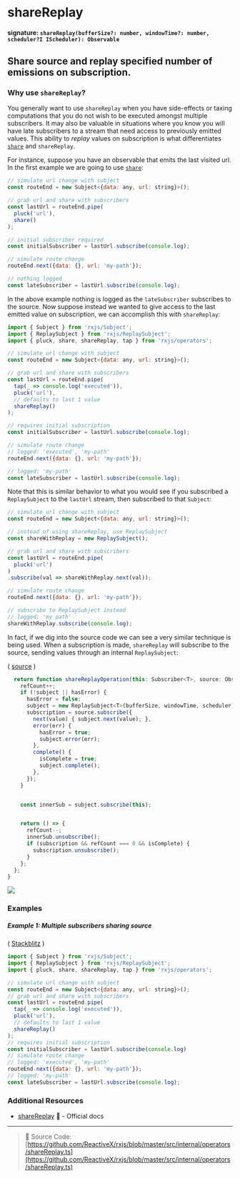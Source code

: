 # shareReplay

#### signature: `shareReplay(bufferSize?: number, windowTime?: number, scheduler?I IScheduler): Observable`

## Share source and replay specified number of emissions on subscription.

### Why use `shareReplay`?

You generally want to use `shareReplay` when you have side-effects or taxing
computations that you do not wish to be executed amongst multiple subscribers.
It may also be valuable in situations where you know you will have late
subscribers to a stream that need access to previously emitted values. This
ability to _replay_ values on subscription is what differentiates
[`share`](./share.md) and `shareReplay`.

For instance, suppose you have an observable that emits the last visited url. In
the first example we are going to use [`share`](./share.md):

```js
// simulate url change with subject
const routeEnd = new Subject<{data: any, url: string}>();

// grab url and share with subscribers
const lastUrl = routeEnd.pipe(
  pluck('url'),
  share()
);

// initial subscriber required
const initialSubscriber = lastUrl.subscribe(console.log);

// simulate route change
routeEnd.next({data: {}, url: 'my-path'});

// nothing logged
const lateSubscriber = lastUrl.subscribe(console.log);
```

In the above example nothing is logged as the `lateSubscriber` subscribes to the
source. Now suppose instead we wanted to give access to the last emitted value
on subscription, we can accomplish this with `shareReplay`:

```js
import { Subject } from 'rxjs/Subject';
import { ReplaySubject } from 'rxjs/ReplaySubject';
import { pluck, share, shareReplay, tap } from 'rxjs/operators';

// simulate url change with subject
const routeEnd = new Subject<{data: any, url: string}>();

// grab url and share with subscribers
const lastUrl = routeEnd.pipe(
  tap(_ => console.log('executed')),
  pluck('url'),
  // defaults to last 1 value
  shareReplay()
);

// requires initial subscription
const initialSubscriber = lastUrl.subscribe(console.log);

// simulate route change
// logged: 'executed', 'my-path'
routeEnd.next({data: {}, url: 'my-path'});

// logged: 'my-path'
const lateSubscriber = lastUrl.subscribe(console.log);
```

Note that this is similar behavior to what you would see if you subscribed a
`ReplaySubject` to the `lastUrl` stream, then subscribed to that `Subject`:

```js
// simulate url change with subject
const routeEnd = new Subject<{data: any, url: string}>();

// instead of using shareReplay, use ReplaySubject
const shareWithReplay = new ReplaySubject();

// grab url and share with subscribers
const lastUrl = routeEnd.pipe(
  pluck('url')
)
.subscribe(val => shareWithReplay.next(val));

// simulate route change
routeEnd.next({data: {}, url: 'my-path'});

// subscribe to ReplaySubject instead
// logged: 'my path'
shareWithReplay.subscribe(console.log);
```

In fact, if we dig into the source code we can see a very similar technique is
being used. When a subscription is made, `shareReplay` will subscribe to the
source, sending values through an internal `ReplaySubject`:

(
[source](https://github.com/ReactiveX/rxjs/blob/b25db9f369b07f26cf2fc11714ec1990b78a4536/src/internal/operators/shareReplay.ts#L26-L37)
)

```js
  return function shareReplayOperation(this: Subscriber<T>, source: Observable<T>) {
    refCount++;
    if (!subject || hasError) {
      hasError = false;
      subject = new ReplaySubject<T>(bufferSize, windowTime, scheduler);
      subscription = source.subscribe({
        next(value) { subject.next(value); },
        error(err) {
          hasError = true;
          subject.error(err);
        },
        complete() {
          isComplete = true;
          subject.complete();
        },
      });
    }


    const innerSub = subject.subscribe(this);


    return () => {
      refCount--;
      innerSub.unsubscribe();
      if (subscription && refCount === 0 && isComplete) {
        subscription.unsubscribe();
      }
    };
  };
}
```

<div class="ua-ad"><a href="https://ultimateangular.com/?ref=76683_kee7y7vk"><img src="https://ultimateangular.com/assets/img/banners/ua-leader.svg"></a></div>

### Examples

##### Example 1: Multiple subscribers sharing source

( [Stackblitz](https://stackblitz.com/edit/typescript-qfhryg?file=index.ts) )

```js
import { Subject } from 'rxjs/Subject';
import { ReplaySubject } from 'rxjs/ReplaySubject';
import { pluck, share, shareReplay, tap } from 'rxjs/operators';

// simulate url change with subject
const routeEnd = new Subject<{data: any, url: string}>();
// grab url and share with subscribers
const lastUrl = routeEnd.pipe(
  tap(_ => console.log('executed')),
  pluck('url'),
  // defaults to last 1 value
  shareReplay()
);
// requires initial subscription
const initialSubscriber = lastUrl.subscribe(console.log)
// simulate route change
// logged: 'executed', 'my-path'
routeEnd.next({data: {}, url: 'my-path'});
// logged: 'my-path'
const lateSubscriber = lastUrl.subscribe(console.log);
```

### Additional Resources

* [shareReplay](http://reactivex.io/rxjs/class/es6/Observable.js~Observable.html#instance-method-shareReplay)
  :newspaper: - Official docs

---

> :file_folder: Source Code:
> [https://github.com/ReactiveX/rxjs/blob/master/src/internal/operators/shareReplay.ts](https://github.com/ReactiveX/rxjs/blob/master/src/internal/operators/shareReplay.ts)
